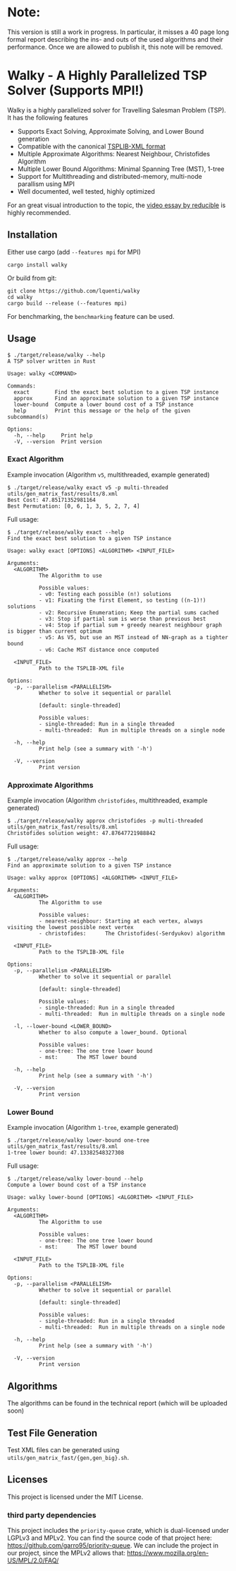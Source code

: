 # Note:
This version is still a work in progress. In particular, it misses a 40 page long formal report describing the ins- and outs of the used algorithms and their performance. Once we are allowed to publish it, this note will be removed.

# Walky - A Highly Parallelized TSP Solver (Supports MPI!)

Walky is a highly parallelized solver for Travelling Salesman Problem (TSP). It has the following features

- Supports Exact Solving, Approximate Solving, and Lower Bound generation
- Compatible with the canonical [TSPLIB-XML format](http://comopt.ifi.uni-heidelberg.de/software/TSPLIB95/)
- Multiple Approximate Algorithms: Nearest Neighbour, Christofides Algorithm
- Multiple Lower Bound Algorithms: Minimal Spanning Tree (MST), 1-tree
- Support for Multithreading and distributed-memory, multi-node parallism using MPI
- Well documented, well tested, highly optimized

For an great visual introduction to the topic, the [video essay by reducible](https://www.youtube.com/watch?v=GiDsjIBOVoA) is highly recommended.

## Installation

Either use cargo (add `--features mpi` for MPI)

```
cargo install walky
```

Or build from git:

```
git clone https://github.com/lquenti/walky
cd walky
cargo build --release (--features mpi)
```

For benchmarking, the `benchmarking` feature can be used.

## Usage

```
$ ./target/release/walky --help
A TSP solver written in Rust

Usage: walky <COMMAND>

Commands:
  exact        Find the exact best solution to a given TSP instance
  approx       Find an approximate solution to a given TSP instance
  lower-bound  Compute a lower bound cost of a TSP instance
  help         Print this message or the help of the given subcommand(s)

Options:
  -h, --help     Print help
  -V, --version  Print version
```

### Exact Algorithm

Example invocation (Algorithm `v5`, multithreaded, example generated)

```
$ ./target/release/walky exact v5 -p multi-threaded utils/gen_matrix_fast/results/8.xml
Best Cost: 47.85171352981164
Best Permutation: [0, 6, 1, 3, 5, 2, 7, 4]
```

Full usage:

```
$ ./target/release/walky exact --help
Find the exact best solution to a given TSP instance

Usage: walky exact [OPTIONS] <ALGORITHM> <INPUT_FILE>

Arguments:
  <ALGORITHM>
          The Algorithm to use

          Possible values:
          - v0: Testing each possible (n!) solutions
          - v1: Fixating the first Element, so testing ((n-1)!) solutions
          - v2: Recursive Enumeration; Keep the partial sums cached
          - v3: Stop if partial sum is worse than previous best
          - v4: Stop if partial sum + greedy nearest neighbour graph is bigger than current optimum
          - v5: As V5, but use an MST instead of NN-graph as a tighter bound
          - v6: Cache MST distance once computed

  <INPUT_FILE>
          Path to the TSPLIB-XML file

Options:
  -p, --parallelism <PARALLELISM>
          Whether to solve it sequential or parallel

          [default: single-threaded]

          Possible values:
          - single-threaded: Run in a single threaded
          - multi-threaded:  Run in multiple threads on a single node

  -h, --help
          Print help (see a summary with '-h')

  -V, --version
          Print version
```

### Approximate Algorithms

Example invocation (Algorithm `christofides`, multithreaded, example generated)

```
$ ./target/release/walky approx christofides -p multi-threaded utils/gen_matrix_fast/results/8.xml
Christofides solution weight: 47.87647721988842
```

Full usage:

```
$ ./target/release/walky approx --help
Find an approximate solution to a given TSP instance

Usage: walky approx [OPTIONS] <ALGORITHM> <INPUT_FILE>

Arguments:
  <ALGORITHM>
          The Algorithm to use

          Possible values:
          - nearest-neighbour: Starting at each vertex, always visiting the lowest possible next vertex
          - christofides:      The Christofides(-Serdyukov) algorithm

  <INPUT_FILE>
          Path to the TSPLIB-XML file

Options:
  -p, --parallelism <PARALLELISM>
          Whether to solve it sequential or parallel

          [default: single-threaded]

          Possible values:
          - single-threaded: Run in a single threaded
          - multi-threaded:  Run in multiple threads on a single node

  -l, --lower-bound <LOWER_BOUND>
          Whether to also compute a lower_bound. Optional

          Possible values:
          - one-tree: The one tree lower bound
          - mst:      The MST lower bound

  -h, --help
          Print help (see a summary with '-h')

  -V, --version
          Print version
```

### Lower Bound

Example invocation (Algorithm `1-tree`, example generated)

```
$ ./target/release/walky lower-bound one-tree utils/gen_matrix_fast/results/8.xml
1-tree lower bound: 47.13382548327308
```

Full usage:
```
$ ./target/release/walky lower-bound --help
Compute a lower bound cost of a TSP instance

Usage: walky lower-bound [OPTIONS] <ALGORITHM> <INPUT_FILE>

Arguments:
  <ALGORITHM>
          The Algorithm to use

          Possible values:
          - one-tree: The one tree lower bound
          - mst:      The MST lower bound

  <INPUT_FILE>
          Path to the TSPLIB-XML file

Options:
  -p, --parallelism <PARALLELISM>
          Whether to solve it sequential or parallel

          [default: single-threaded]

          Possible values:
          - single-threaded: Run in a single threaded
          - multi-threaded:  Run in multiple threads on a single node

  -h, --help
          Print help (see a summary with '-h')

  -V, --version
          Print version
```

## Algorithms

The algorithms can be found in the technical report (which will be uploaded soon)

## Test File Generation

Test XML files can be generated using `utils/gen_matrix_fast/{gen,gen_big}.sh`.

## Licenses

This project is licensed under the MIT License.

### third party dependencies

This project includes the `priority-queue` crate, which is dual-licensed under LGPLv3 and MPLv2.
You can find the source code of that project here: <https://github.com/garro95/priority-queue>.
We can include the project in our project, since the MPLv2 allows that: <https://www.mozilla.org/en-US/MPL/2.0/FAQ/>

